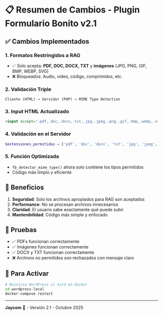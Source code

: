 # 📋 Resumen de Cambios - Plugin Formulario Bonito v2.1

## ✅ Cambios Implementados

### 1. **Formatos Restringidos a RAG**
- ✅ Solo acepta: **PDF, DOC, DOCX, TXT** y **imágenes** (JPG, PNG, GIF, BMP, WEBP, SVG)
- ❌ Bloqueados: Audio, video, código, comprimidos, etc.

### 2. **Validación Triple**
```
Cliente (HTML) → Servidor (PHP) → MIME Type Detection
```

### 3. **Input HTML Actualizado**
```html
<input accept=".pdf,.doc,.docx,.txt,.jpg,.jpeg,.png,.gif,.bmp,.webp,.svg">
```

### 4. **Validación en el Servidor**
```php
$extensiones_permitidas = ['pdf', 'doc', 'docx', 'txt', 'jpg', 'jpeg', 'png', 'gif', 'bmp', 'webp', 'svg'];
```

### 5. **Función Optimizada**
- `fb_detectar_mime_type()` ahora solo contiene los tipos permitidos
- Código más limpio y eficiente

## 🎯 Beneficios

1. **Seguridad**: Solo los archivos apropiados para RAG son aceptados
2. **Performance**: No se procesan archivos innecesarios
3. **Claridad**: El usuario sabe exactamente qué puede subir
4. **Mantenibilidad**: Código más simple y enfocado

## 🧪 Pruebas

- ✅ PDFs funcionan correctamente
- ✅ Imágenes funcionan correctamente
- ✅ DOCX y TXT funcionan correctamente
- ❌ Archivos no permitidos son rechazados con mensaje claro

## 🚀 Para Activar

```bash
# Reinicia WordPress si está en Docker
cd wordpress-local
docker-compose restart
```

---
**Jaycom** 🚀 - Versión 2.1 - Octubre 2025
